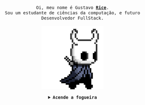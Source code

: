 <p align="center">
  <br>
  <samp>
    Oi, meu nome é Gustavo <b><a rel="nofollow noopener noreferrer" target="_blank" href="https://gustavorice.github.io/site-portfolio-ionia/
">Rice</a></b>.
    <br>Sou um estudante de ciências da computação, e futuro Desenvolvedor FullStack.<br>

</samp>
<br>
  <img src="https://raw.githubusercontent.com/TanZng/TanZng/master/assets/hollor_knight3.gif" width="200"/>

</p>


<details align="center">

<summary> <b> <samp> Acende a fogueira </samp></b></summary>
<samp>
 <b><h2 style="color: #fc6203">F O G U E I R A &nbsp; A C E S A !</h2> </b>

<img src="https://raw.githubusercontent.com/TanZng/TanZng/master/assets/bonefire.gif" width="200"/>
  <br>

<p style="text-align = center">Meus últimos projetos:</p> <br><a href="https://gustavorice.github.io/site-portfolio-ionia/
">Portfólio de uma agência de freelances que abri com um amigo.</a> <br>
  <a href="https://gustavorice.github.io/calculadora/"> Calculadora desenvolvida em HTML/CSS e JavaScript</a>



</samp>
</details>
